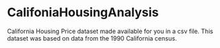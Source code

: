 # CalifoniaHousingAnalysis
California Housing Price dataset made available for you in a csv file. This dataset was based on data from the 1990 California census.
